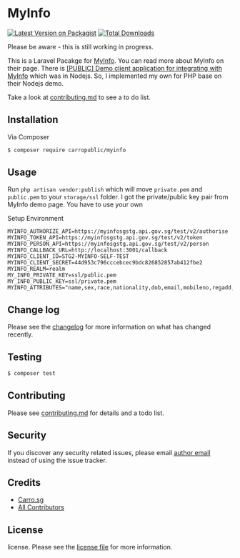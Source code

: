 # MyInfo

[![Latest Version on Packagist][ico-version]][link-packagist]
[![Total Downloads][ico-downloads]][link-downloads]

Please be aware - this is still working in progress.

This is a Laravel Pacakge for [MyInfo](https://www.ndi-api.gov.sg/library/trusted-data/myinfo/introduction). You can read more about MyInfo on their page.
There is [[PUBLIC] Demo client application for integrating with MyInfo](https://github.com/jamesleegovtech/myinfo-demo-app) which was in Nodejs. So, I implemented my own for PHP base on their Nodejs demo.

Take a look at [contributing.md](contributing.md) to see a to do list.

## Installation

Via Composer

``` bash
$ composer require carropublic/myinfo
```

## Usage

Run `php artisan vendor:publish` which will move `private.pem` and `public.pem` to your `storage/ssl` folder. I got the private/public key pair from MyInfo demo page. You have to use your own

Setup Environment

	MYINFO_AUTHORIZE_API=https://myinfosgstg.api.gov.sg/test/v2/authorise
	MYINFO_TOKEN_API=https://myinfosgstg.api.gov.sg/test/v2/token
	MYINFO_PERSON_API=https://myinfosgstg.api.gov.sg/test/v2/person
	MYINFO_CALLBACK_URL=http://localhost:3001/callback
	MYINFO_CLIENT_ID=STG2-MYINFO-SELF-TEST
	MYINFO_CLIENT_SECRET=44d953c796cccebcec9bdc826852857ab412fbe2
	MYINFO_REALM=realm
	MY_INFO_PRIVATE_KEY=ssl/public.pem
	MY_INFO_PUBLIC_KEY=ssl/private.pem
	MYINFO_ATTRIBUTES="name,sex,race,nationality,dob,email,mobileno,regadd,housingtype,hdbtype,marital,edulevel,assessableincome,hanyupinyinname,aliasname,hanyupinyinaliasname,marriedname,cpfcontributions,cpfbalances"

## Change log

Please see the [changelog](changelog.md) for more information on what has changed recently.

## Testing

``` bash
$ composer test
```

## Contributing

Please see [contributing.md](contributing.md) for details and a todo list.

## Security

If you discover any security related issues, please email <a href="mail:universe@carro.co?Subject=Security Bug In MyInfo">author email</a> instead of using the issue tracker.

## Credits

- [Carro.sg][link-author]
- [All Contributors][link-contributors]

## License

license. Please see the [license file](license.md) for more information.

[ico-version]: https://img.shields.io/packagist/v/carropublic/myinfo.svg?style=flat-square
[ico-downloads]: https://img.shields.io/packagist/dt/carropublic/myinfo.svg?style=flat-square

[link-packagist]: https://packagist.org/packages/carropublic/myinfo
[link-downloads]: https://packagist.org/packages/carropublic/myinfo
[link-author]: https://github.com/carro-public
[link-contributors]: ../../contributors]
